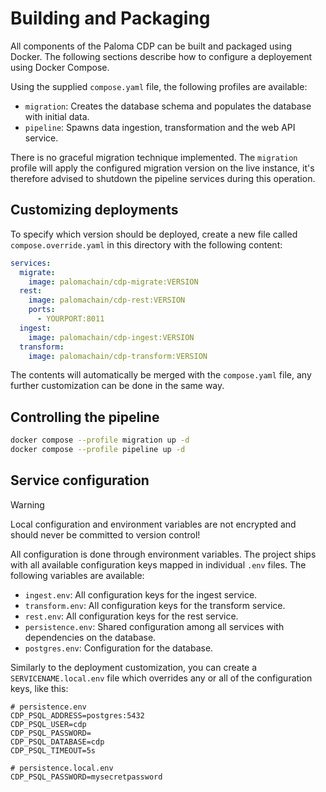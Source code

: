 # Building and Packaging

All components of the Paloma CDP can be built and packaged using Docker. The following sections describe how to configure a deployement using Docker Compose.

Using the supplied `compose.yaml` file, the following profiles are available:

- `migration`: Creates the database schema and populates the database with initial data.
- `pipeline`: Spawns data ingestion, transformation and the web API service.


There is no graceful migration technique implemented. The `migration` profile will apply the configured migration version on the live instance, it's therefore advised to shutdown the pipeline services during this operation.

## Customizing deployments

To specify which version should be deployed, create a new file called `compose.override.yaml` in this directory with the following content:

```yaml
services:
  migrate:
    image: palomachain/cdp-migrate:VERSION
  rest:
    image: palomachain/cdp-rest:VERSION
    ports:
      - YOURPORT:8011
  ingest:
    image: palomachain/cdp-ingest:VERSION
  transform:
    image: palomachain/cdp-transform:VERSION
```

The contents will automatically be merged with the `compose.yaml` file, any further customization can be done in the same way.

## Controlling the pipeline

```sh
docker compose --profile migration up -d
docker compose --profile pipeline up -d
```

## Service configuration 

> [!WARNING]
> Local configuration and environment variables are not encrypted and should never be committed to version control!

All configuration is done through environment variables. The project ships with all available configuration keys mapped in individual `.env` files. The following variables are available:

 - `ingest.env`: All configuration keys for the ingest service.
 - `transform.env`: All configuration keys for the transform service.
 - `rest.env`: All configuration keys for the rest service.
 - `persistence.env`: Shared configuration among all services with dependencies on the database.
 - `postgres.env`: Configuration for the database.

 Similarly to the deployment customization, you can create a `SERVICENAME.local.env` file which overrides any or all of the configuration keys, like this:

```env
# persistence.env
CDP_PSQL_ADDRESS=postgres:5432
CDP_PSQL_USER=cdp
CDP_PSQL_PASSWORD=
CDP_PSQL_DATABASE=cdp
CDP_PSQL_TIMEOUT=5s

# persistence.local.env
CDP_PSQL_PASSWORD=mysecretpassword
```

